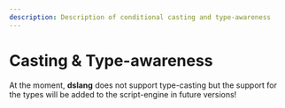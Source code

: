 ```yaml
---
description: Description of conditional casting and type-awareness
---
```


# Casting & Type-awareness

At the moment, **dslang** does not support type-casting but the support for the types will be added to the script-engine in future versions!
